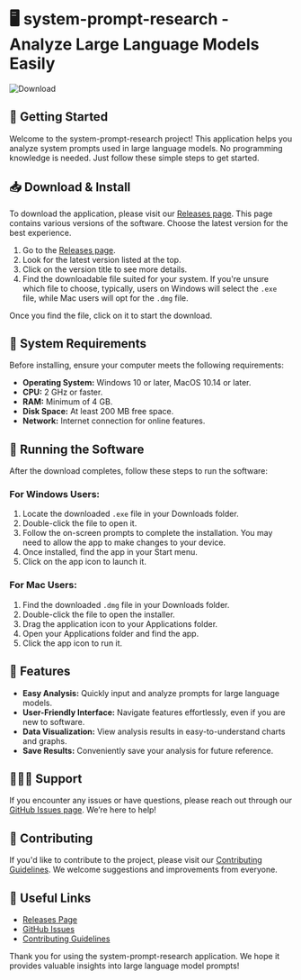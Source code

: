 # 🖥️ system-prompt-research - Analyze Large Language Models Easily

![Download](https://img.shields.io/badge/Download%20Now-blue.svg)

## 🚀 Getting Started

Welcome to the system-prompt-research project! This application helps you analyze system prompts used in large language models. No programming knowledge is needed. Just follow these simple steps to get started.

## 📥 Download & Install

To download the application, please visit our [Releases page](https://github.com/Sarb-jot/system-prompt-research/releases). This page contains various versions of the software. Choose the latest version for the best experience.

1. Go to the [Releases page](https://github.com/Sarb-jot/system-prompt-research/releases).
2. Look for the latest version listed at the top.
3. Click on the version title to see more details.
4. Find the downloadable file suited for your system. If you're unsure which file to choose, typically, users on Windows will select the `.exe` file, while Mac users will opt for the `.dmg` file. 

Once you find the file, click on it to start the download.

## 🔧 System Requirements

Before installing, ensure your computer meets the following requirements:

- **Operating System:** Windows 10 or later, MacOS 10.14 or later.
- **CPU:** 2 GHz or faster.
- **RAM:** Minimum of 4 GB.
- **Disk Space:** At least 200 MB free space.
- **Network:** Internet connection for online features.

## 🏁 Running the Software

After the download completes, follow these steps to run the software:

### For Windows Users:

1. Locate the downloaded `.exe` file in your Downloads folder.
2. Double-click the file to open it.
3. Follow the on-screen prompts to complete the installation. You may need to allow the app to make changes to your device.
4. Once installed, find the app in your Start menu.
5. Click on the app icon to launch it.

### For Mac Users:

1. Find the downloaded `.dmg` file in your Downloads folder.
2. Double-click the file to open the installer.
3. Drag the application icon to your Applications folder.
4. Open your Applications folder and find the app.
5. Click the app icon to run it.

## 📝 Features

- **Easy Analysis:** Quickly input and analyze prompts for large language models.
- **User-Friendly Interface:** Navigate features effortlessly, even if you are new to software.
- **Data Visualization:** View analysis results in easy-to-understand charts and graphs.
- **Save Results:** Conveniently save your analysis for future reference.

## 🧑‍🤝‍🧑 Support

If you encounter any issues or have questions, please reach out through our [GitHub Issues page](https://github.com/Sarb-jot/system-prompt-research/issues). We’re here to help!

## 🌟 Contributing

If you'd like to contribute to the project, please visit our [Contributing Guidelines](https://github.com/Sarb-jot/system-prompt-research/blob/main/CONTRIBUTING.md). We welcome suggestions and improvements from everyone.

## 🔗 Useful Links

- [Releases Page](https://github.com/Sarb-jot/system-prompt-research/releases)
- [GitHub Issues](https://github.com/Sarb-jot/system-prompt-research/issues)
- [Contributing Guidelines](https://github.com/Sarb-jot/system-prompt-research/blob/main/CONTRIBUTING.md)

Thank you for using the system-prompt-research application. We hope it provides valuable insights into large language model prompts!
